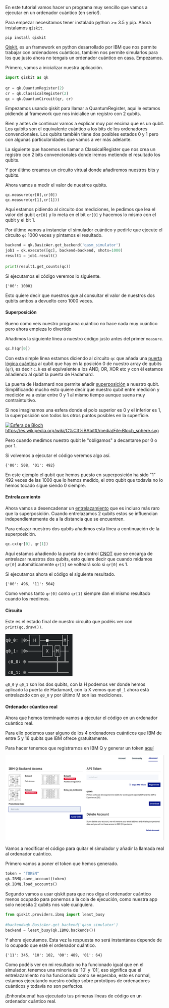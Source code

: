 En este tutorial vamos hacer un programa muy sencillo que vamos a ejecutar en un ordenador cuántico (en serio!).

Para empezar necesitamos tener instalado python >= 3.5 y pip. Ahora instalamos `qiskit`.

```shell
pip install qiskit
```

[Qiskit](https://github.com/QISKit), es un framework en python desarrollado por IBM que nos permite trabajar con ordenadores cuánticos, también nos permite simularlos para los que justo ahora no tengais  un ordenador cuántico en casa. Empezamos.

Primero, vamos a inicializar nuestra aplicación.

```python
import qiskit as qk

qr = qk.QuantumRegister(2)
cr = qk.ClassicalRegister(2)
qc = qk.QuantumCircuit(qr, cr)
```

Empezamos usando qiskit para llamar a QuantumRegister, aquí le estamos pidiendo al framework que nos inicialice un registro con 2 qubits. 

Bien y antes de continuar vamos a explicar muy por encima que es un qubit. Los quibits son el equivalente cuántico a los bits de los ordenadores convencionales. Los qubits también tiene dos posibles estados 0 y 1 pero con algunas particularidades que vamos a ver más adelante.

La siguiente que hacemos es llamar a ClassicalRegister que nos crea un registro con 2 bits convencionales donde iremos metiendo el resultado los qubits.

Y por último creamos un circuito virtual donde añadiremos nuestros bits y qubits.

Ahora vamos a medir el valor de nuestros qubits.

```pythons
qc.measure(qr[0],cr[0])
qc.measure(qr[1],cr[1]))
```

Aquí estamos pidiendo al circuito dos mediciones, le pedimos que lea el valor del qubit `qr[0]` y lo meta en el bit `cr[0]` y hacemos lo mismo con el qubit y el bit 1.

Por último vamos a instanciar el simulador cuántico y pedirle que ejecute el circuito `qc` 1000 veces y pintamos el resultado.

```python
backend = qk.BasicAer.get_backend('qasm_simulator')
job1 = qk.execute([qc], backend=backend, shots=1000)
result1 = job1.result()

print(result1.get_counts(qc))
```

Si ejecutamos el código veremos lo siguiente.

```shell
{'00': 1000}
```

Esto quiere decir que nuestros que al consultar el valor de nuestros dos qubits ambos a devuelto cero 1000 veces.

#### Superposición

Bueno como veis nuestro programa cuántico no hace nada muy cuántico pero ahora empieza lo divertido

Añadimos la siguiente línea a nuestro código justo antes del primer `measure`.

```python
qc.h(qr[0]) 
```

Con esta simple línea estamos diciendo al circuito `qc` que añada una [puerta lógica cuántica](https://en.wikipedia.org/wiki/Quantum_logic_gate) al qubit que hay en la posición 0 de nuestro array de qubits (`qr`), es decir `c.h` es el equivalente a los AND, OR, XOR etc y con él estamos añadiendo al qubit la puerta de Hadamard.

La puerta de Hadamard nos permite añadir [superposición](https://es.wikipedia.org/wiki/Superposici%C3%B3n_cu%C3%A1ntica) a nuestro qubit. Simplificando mucho esto quiere decir que nuestro qubit entre medición y medición va a estar entre 0 y 1 al mismo tiempo aunque suena muy contraintuitivo.

Si nos imaginamos una esfera donde el polo superior es 0 y el inferior es 1, la superposición son todos los otros puntos posibles en la superficie.

[![Esfera de Bloch](https://upload.wikimedia.org/wikipedia/commons/thumb/6/6b/Bloch_sphere.svg/800px-Bloch_sphere.svg.png)](https://es.wikipedia.org/wiki/C%C3%BAbit#/media/File:Bloch_sphere.svg)https://es.wikipedia.org/wiki/C%C3%BAbit#/media/File:Bloch_sphere.svg

Pero cuando medimos nuestro qubit le "obligamos" a decantarse por 0 o por 1.

Si volvemos a ejecutar el código veremos algo así.

```shell
{'00': 508, '01': 492}
```

En este ejemplo el qubit que hemos puesto en superposición ha sido "1" 492 veces de las 1000 que lo hemos medido, el otro qubit que todavía no lo hemos tocado sigue siendo 0 siempre.

#### Entrelazamiento

Ahora vamos a desencadenar un [entrelazamiento](https://en.wikipedia.org/wiki/Bell_state) que es incluso más raro que la superposición. Cuando entrelazamos 2 qubits estos se influencian independientemente de a la distancia que se encuentren.

Para enlazar nuestros dos qubits añadimos esta línea a continuación de la superposición.

```python
qc.cx(qr[0], qr[1])
```

Aquí estamos añadiendo la puerta de control [CNOT](https://en.wikipedia.org/wiki/Controlled_NOT_gate) que se encarga de entrelazar nuestros dos qubits, esto quiere decir que cuando midamos `qr[0]` automáticamente `qr[1]` se volteará solo si `qr[0]` es 1.

Si ejecutamos ahora el código el siguiente resultado.

```shell
{'00': 496, '11': 504}
```

Como vemos tanto `qr[0]` como `qr[1]` siempre dan el mismo resultado cuando los medimos.

#### Circuito

Este es el estado final de nuestro circuito que podéis ver con `print(qc.draw())`.

![circuit](https://raw.githubusercontent.com/juanfran/posts/master/others/quantum-programming/assets/circuit.png)

`q0_0` y `q0_1` son los dos qubits, con la H podemos ver donde hemos aplicado la puerta de Hadamard, con la X vemos que `q0_1` ahora está entrelazado con `q0_0` y por último M son las mediciones.

#### Ordenador cúantico real

Ahora que hemos terminado vamos a ejecutar el código en un ordenador cuántico real.

Para ello podemos usar alguno de los 4 ordenadores cuánticos que IBM de entre 5 y 16 qubits que IBM ofrece gratuitamente.

Para hacer tenemos que registrarnos en IBM Q y generar un token [aquí](https://quantumexperience.ng.bluemix.net/qx/account/advanced)

![token](https://raw.githubusercontent.com/juanfran/posts/master/others/quantum-programming/assets/token.png)

Vamos a modificar el código para quitar el simulador y añadir la llamada real al ordenador cuántico.

Primero vamos a poner el token que hemos generado.

```python
token = "TOKEN"
qk.IBMQ.save_account(token)
qk.IBMQ.load_accounts()
```

Segundo vamos a usar qiskit para que nos diga el ordenador cuántico menos ocupado para ponernos a la cola de ejecución, como nuestra app solo necesita 2 qubits nos vale cualquiera.

```python
from qiskit.providers.ibmq import least_busy

#backend=qk.BasicAer.get_backend('qasm_simulator')
backend = least_busy(qk.IBMQ.backends())
```

Y ahora ejecutamos. Esta vez la respuesta no será instantánea depende de lo ocupado que esté el ordenador cuántico.

```shell
{'11': 345, '10': 102, '00': 489, '01': 64}
```

Como podéis ver en mi resultado no ha funcionado igual que en el simulador, tenemos una minoría de '10' y '01', eso significa que el entrelazamiento no ha funcionado como se esperaba, esto es normal, estamos ejecutando nuestro código sobre prototipos de ordenadores cuánticos y todavía no son perfectos.

¡Enhorabuena! has ejecutado tus primeras líneas de código en un ordenador cuántico real.